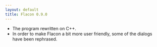 ```yaml
---
layout: default
title: Flacon 0.9.0
---
```

* The program rewritten on C++.
* In order to make Flacon a bit more user friendly, some of the dialogs have been rephrased.
